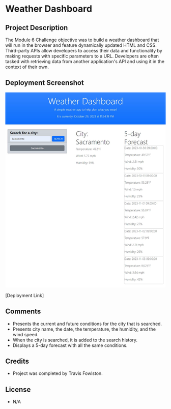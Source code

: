 # Weather Dashboard

## Project Description

The Module 6 Challenge objective was to build a weather dashboard that will run in the browser and feature dynamically updated HTML and CSS. Third-party APIs allow developers to access their data and functionality by making requests with specific parameters to a URL. Developers are often tasked with retrieving data from another application's API and using it in the context of their own.

## Deployment Screenshot

![deployment-screenshot](./assets/images/deployment-screenshot.JPG)

[Deployment Link]

## Comments

- Presents the current and future conditions for the city that is searched.
- Presents city name, the date, the temperature, the humidity, and the wind speed.
- When the city is searched, it is added to the search history.
- Displays a 5-day forecast with all the same conditions.

## Credits

- Project was completed by Travis Fowlston.

## License

- N/A
